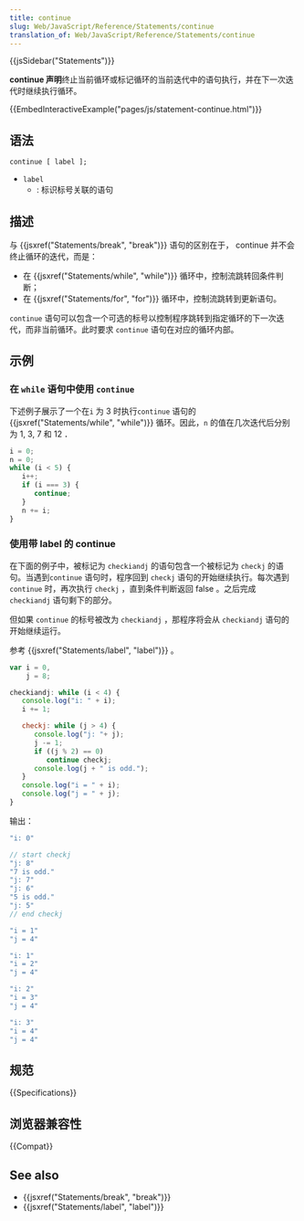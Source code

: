 ```yaml
---
title: continue
slug: Web/JavaScript/Reference/Statements/continue
translation_of: Web/JavaScript/Reference/Statements/continue
---
```

{{jsSidebar("Statements")}}

**continue 声明**终止当前循环或标记循环的当前迭代中的语句执行，并在下一次迭代时继续执行循环。

{{EmbedInteractiveExample("pages/js/statement-continue.html")}}

## 语法

```plain
continue [ label ];
```

- `label`
  - : 标识标号关联的语句

## 描述

与 {{jsxref("Statements/break", "break")}} 语句的区别在于， continue 并不会终止循环的迭代，而是：

- 在 {{jsxref("Statements/while", "while")}} 循环中，控制流跳转回条件判断；
- 在 {{jsxref("Statements/for", "for")}} 循环中，控制流跳转到更新语句。

`continue` 语句可以包含一个可选的标号以控制程序跳转到指定循环的下一次迭代，而非当前循环。此时要求 `continue` 语句在对应的循环内部。

## 示例

### 在 `while` 语句中使用 `continue`

下述例子展示了一个在`i` 为 3 时执行`continue` 语句的 {{jsxref("Statements/while", "while")}} 循环。因此，`n` 的值在几次迭代后分别为 1, 3, 7 和 12 ．

```js
i = 0;
n = 0;
while (i < 5) {
   i++;
   if (i === 3) {
      continue;
   }
   n += i;
}
```

### 使用带 label 的 continue

在下面的例子中，被标记为 `checkiandj` 的语句包含一个被标记为 `checkj` 的语句。当遇到`continue` 语句时，程序回到 `checkj` 语句的开始继续执行。每次遇到 `continue` 时，再次执行 `checkj` ，直到条件判断返回 false 。之后完成 `checkiandj` 语句剩下的部分。

但如果 `continue` 的标号被改为 `checkiandj` ，那程序将会从 `checkiandj` 语句的开始继续运行。

参考 {{jsxref("Statements/label", "label")}} 。

```js
var i = 0,
    j = 8;

checkiandj: while (i < 4) {
   console.log("i: " + i);
   i += 1;

   checkj: while (j > 4) {
      console.log("j: "+ j);
      j -= 1;
      if ((j % 2) == 0)
         continue checkj;
      console.log(j + " is odd.");
   }
   console.log("i = " + i);
   console.log("j = " + j);
}
```

输出：

```js
"i: 0"

// start checkj
"j: 8"
"7 is odd."
"j: 7"
"j: 6"
"5 is odd."
"j: 5"
// end checkj

"i = 1"
"j = 4"

"i: 1"
"i = 2"
"j = 4"

"i: 2"
"i = 3"
"j = 4"

"i: 3"
"i = 4"
"j = 4"
```

## 规范

{{Specifications}}

## 浏览器兼容性

{{Compat}}

## See also

- {{jsxref("Statements/break", "break")}}
- {{jsxref("Statements/label", "label")}}
